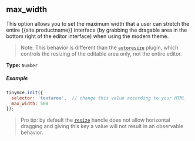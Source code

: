 ## max_width

This option allows you to set the maximum width that a user can stretch the entire {{site.productname}} interface (by grabbing the dragable area in the bottom right of the editor interface) when using the modern theme.

> Note: This behavior is different than the [`autoresize`]({{site.baseurl}}/plugins/autoresize/) plugin, which controls the resizing of the editable area only, not the entire editor.

**Type:** `Number`

##### Example

```js
tinymce.init({
  selector: 'textarea',  // change this value according to your HTML
  max_width: 500
});
```

> Pro tip: by default the [`resize`](#resize) handle does not allow horizontal dragging and giving this key a value will not result in an observable behavior.
